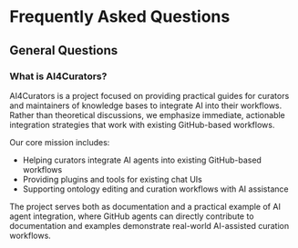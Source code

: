 # Frequently Asked Questions

## General Questions

### What is AI4Curators?

AI4Curators is a project focused on providing practical guides for curators and maintainers of knowledge bases to integrate AI into their workflows. Rather than theoretical discussions, we emphasize immediate, actionable integration strategies that work with existing GitHub-based workflows.

Our core mission includes:
- Helping curators integrate AI agents into existing GitHub-based workflows
- Providing plugins and tools for existing chat UIs  
- Supporting ontology editing and curation workflows with AI assistance

The project serves both as documentation and a practical example of AI agent integration, where GitHub agents can directly contribute to documentation and examples demonstrate real-world AI-assisted curation workflows.